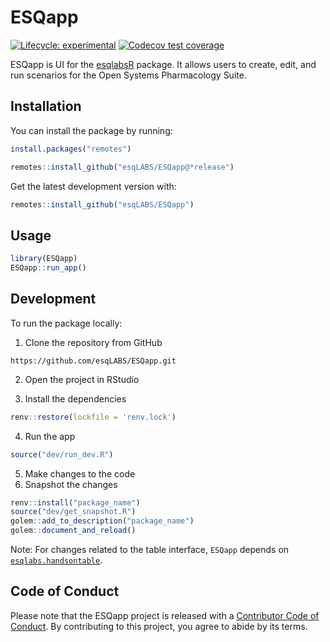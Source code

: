 
<!-- README.md is generated from README.Rmd. Please edit that file -->

# ESQapp
<!-- badges: start -->

[![Lifecycle:
experimental](https://img.shields.io/badge/lifecycle-experimental-orange.svg)](https://lifecycle.r-lib.org/articles/stages.html#experimental)
[![Codecov test
coverage](https://codecov.io/gh/esqLABS/ESQapp/branch/main/graph/badge.svg)](https://app.codecov.io/gh/esqLABS/shinyScenarioEditor?branch=main)
<!-- badges: end -->

ESQapp is UI for the [esqlabsR](https://github.com/esqLABS/esqlabsR)
package. It allows users to create, edit, and run scenarios for the Open
Systems Pharmacology Suite.

## Installation

You can install the package by running:

``` r
install.packages("remotes")
```

``` r
remotes::install_github("esqLABS/ESQapp@*release")
```

Get the latest development version with:

``` r
remotes::install_github("esqLABS/ESQapp")
```

## Usage

``` r
library(ESQapp)
ESQapp::run_app()
```

## Development

To run the package locally:

1.  Clone the repository from GitHub

<!-- -->

    https://github.com/esqLABS/ESQapp.git

2.  Open the project in RStudio

3.  Install the dependencies

``` r
renv::restore(lockfile = 'renv.lock')
```

4.  Run the app

``` r
source("dev/run_dev.R")
```

5.  Make changes to the code
6.  Snapshot the changes

``` r
renv::install("package_name")
source("dev/get_snapshot.R")
golem::add_to_description("package_name")
golem::document_and_reload()
```

Note: For changes related to the table interface, `ESQapp` depends on
[`esqlabs.handsontable`](https://github.com/esqLABS/esqlabs.handsontable).

## Code of Conduct

Please note that the ESQapp project is released with a [Contributor Code
of
Conduct](https://contributor-covenant.org/version/2/0/CODE_OF_CONDUCT.html).
By contributing to this project, you agree to abide by its terms.
